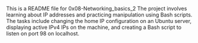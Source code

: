 This is a README file for 0x08-Networking_basics_2
The project involves learning about IP addresses and practicing manipulation using Bash scripts. The tasks include changing the home IP configuration on an Ubuntu server, displaying active IPv4 IPs on the machine, and creating a Bash script to listen on port 98 on localhost.

